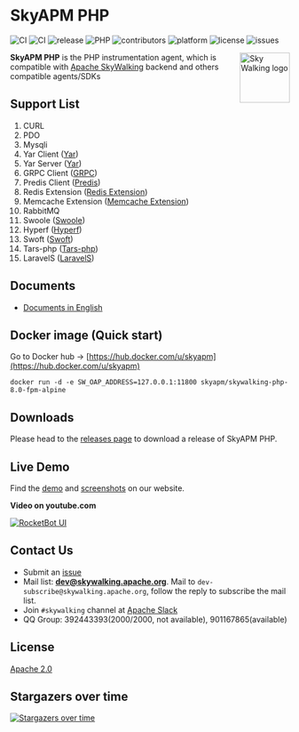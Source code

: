 SkyAPM PHP
==========
![CI](https://github.com/SkyAPM/SkyAPM-php-sdk/workflows/CI/badge.svg)
![CI](https://travis-ci.org/SkyAPM/SkyAPM-php-sdk.svg?branch=master)
![release](https://img.shields.io/github/release/SkyAPM/SkyAPM-php-sdk.svg)
![PHP](https://img.shields.io/badge/PHP-%3E%3D%207.0-brightgreen.svg)
![contributors](https://img.shields.io/github/contributors/SkyAPM/SkyAPM-php-sdk.svg)
![platform](https://img.shields.io/badge/platform-macos%20%7C%20linux-brightgreen.svg)
![license](https://img.shields.io/badge/license-Apache%202.0-green.svg)
![issues](https://img.shields.io/github/issues/SkyAPM/SkyAPM-php-sdk.svg)


<img src="https://skyapmtest.github.io/page-resources/SkyAPM/skyapm.png" alt="Sky Walking logo" height="90px" align="right" />

**SkyAPM PHP** is the PHP instrumentation agent, which is compatible with [Apache SkyWalking](https://github.com/apache/skywalking) backend and others compatible agents/SDKs

## Support List
1. CURL
1. PDO
1. Mysqli
1. Yar Client ([Yar](https://www.php.net/manual/en/book.yar.php))
1. Yar Server ([Yar](https://www.php.net/manual/en/book.yar.php))
1. GRPC Client ([GRPC](https://github.com/grpc/grpc-php))
1. Predis Client ([Predis](https://packagist.org/packages/predis/predis))
1. Redis Extension ([Redis Extension](https://github.com/phpredis/phpredis))
1. Memcache Extension ([Memcache Extension](https://www.php.net/manual/en/book.memcached.php))
1. RabbitMQ
1. Swoole ([Swoole](https://github.com/swoole/swoole-src))
1. Hyperf ([Hyperf](https://github.com/hyperf/hyperf))
1. Swoft ([Swoft](https://github.com/swoft-cloud/swoft))
1. Tars-php ([Tars-php](https://github.com/TarsPHP/TarsPHP))
1. LaravelS ([LaravelS](https://github.com/hhxsv5/laravel-s))

## Documents
* [Documents in English](docs/README.md)

## Docker image (Quick start)
Go to Docker hub -> [https://hub.docker.com/u/skyapm](https://hub.docker.com/u/skyapm)
```shell script
docker run -d -e SW_OAP_ADDRESS=127.0.0.1:11800 skyapm/skywalking-php-8.0-fpm-alpine
```

## Downloads
Please head to the [releases page](https://pecl.php.net/package/skywalking) to download a release of SkyAPM PHP.

## Live Demo
Find the [demo](https://skywalking.apache.org/#demo) and [screenshots](https://skywalking.apache.org/#arch) on our website.

**Video on youtube.com**

[![RocketBot UI](http://img.youtube.com/vi/mfKaToAKl7k/0.jpg)](http://www.youtube.com/watch?v=mfKaToAKl7k)

## Contact Us
* Submit an [issue](https://github.com/SkyAPM/SkyAPM-php-sdk/issues)
* Mail list: **dev@skywalking.apache.org**. Mail to `dev-subscribe@skywalking.apache.org`, follow the reply to subscribe the mail list.
* Join `#skywalking` channel at [Apache Slack](https://join.slack.com/t/the-asf/shared_invite/enQtNDQ3OTEwNzE1MDg5LWY2NjkwMTEzMGI2ZTI1NzUzMDk0MzJmMWM1NWVmODg0MzBjNjAxYzUwMjIwNDI3MjlhZWRjNmNhOTM5NmIxNDk)
* QQ Group: 392443393(2000/2000, not available), 901167865(available)

## License
[Apache 2.0](LICENSE)

## Stargazers over time

[![Stargazers over time](https://starchart.cc/SkyAPM/SkyAPM-php-sdk.svg)](https://starchart.cc/SkyAPM/SkyAPM-php-sdk)
